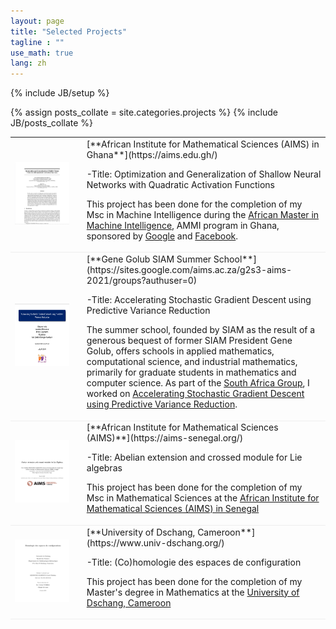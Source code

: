 ```yaml
---
layout: page
title: "Selected Projects"
tagline : ""
use_math: true
lang: zh
---
```

{% include JB/setup %}

{% assign posts_collate = site.categories.projects %}
{% include JB/posts_collate %}

<link rel="stylesheet" href="/glyphicons/css/glyphicons.css" />

<table style="width:100%">
<col width="20%">
<col width="10">
<col >


<tr style="border-bottom:1pt solid #eee">
<td markdown="1">
<img src="images/projects/ammi-project.png" width="500" height="100" />
</td>
<td></td>
<td markdown="1">
[**African Institute for Mathematical Sciences (AIMS) in Ghana**](https://aims.edu.gh/)
    
-Title: Optimization and Generalization of Shallow Neural Networks with Quadratic Activation Functions    

This project has been done for the completion of my Msc in Machine Intelligence during the [African Master in Machine Intelligence](https://aimsammi.org/), AMMI program in Ghana, sponsored by [Google](https://www.google.com/) and [Facebook](https://en.wikipedia.org/wiki/Facebook).

<tr style="border-bottom:1pt solid #eee">
<td markdown="1">
<!-- ![captcha](images/main/siam-project.png =100x20){:class="img-shadow"} -->
<img src="images/projects/siam-project.png" width="500" height="100" />
</td>
<td></td>
<td markdown="1">
[**Gene Golub SIAM Summer School**](https://sites.google.com/aims.ac.za/g2s3-aims-2021/groups?authuser=0)
    
-Title: Accelerating Stochastic Gradient Descent using Predictive Variance Reduction

The summer school, founded by SIAM as the result of a generous bequest of former SIAM President Gene Golub, offers schools in applied mathematics, computational science, and industrial mathematics, primarily for graduate students in mathematics and computer science. 
As part of the [South Africa Group](https://sites.google.com/aims.ac.za/g2s3-aims-2021/groups?authuser=0), I worked on [Accelerating Stochastic Gradient Descent using Predictive Variance Reduction](https://proceedings.neurips.cc/paper/2013/file/ac1dd209cbcc5e5d1c6e28598e8cbbe8-Paper.pdf).

<!-- || <em class="icon-home"/> || [project page](https://www.masakhane.io/home) || <em class="icon-github"/> || [Github](https://github.com/masakhane-io/masakhane) || -->
</td> 
</tr>

<tr style="border-bottom:1pt solid #eee">
<td markdown="1">
<img src="images/projects/aims-project.png" width="500" height="100" />
</td>
<td></td>
<td markdown="1">
[**African Institute for Mathematical Sciences (AIMS)**](https://aims-senegal.org/)
    
-Title: Abelian extension and crossed module for Lie algebras
    
This project has been done for the completion of my Msc in Mathematical Sciences at the [African Institute for Mathematical Sciences (AIMS) in Senegal](https://aims-senegal.org/)

<!-- || <em class="icon-home"/> || [Github](https://github.com/Kabongosalomon/Tv-Script-Generation) || -->
</td> 
</tr>

<tr style="border-bottom:1pt solid #eee">
<td markdown="1">
<!-- ![captcha](images/main/dg_gan.png){:class="img-shadow"} -->
<img src="images/projects/uds-project.png" width="500" height="100" />
</td>
<td></td>
<td markdown="1">
[**University of Dschang, Cameroon**](https://www.univ-dschang.org/)
    
-Title: (Co)homologie des espaces de configuration

This project has been done for the completion of my Master's degree in Mathematics at the [University of Dschang, Cameroon](https://www.univ-dschang.org/)

<!-- || <em class="icon-home"/> || [Github](https://github.com/Kabongosalomon/Face-Generation-Project) || -->
</td> 
</tr>

<!-- 
<tr height="25"/>
<tr style="border-bottom:1pt solid #eee" >
<td markdown="1">
![arcam](images/main/arcam.gif){:class="img-shadow"}
</td>
<td></td>
<td markdown="1">
**AR Camera: An Augmented Reality Prototype for Mobile Devices of Lenovo.**
- Prototyped an application with an AR effect for QR code or a dish of food, to improve user experience.
- Developed detection, tracking and stereo algorithms to obtain a real-time and smooth effect.

|| <em class="icon-film"/> || [video demo](https://youtu.be/XUTCowMHSQs) ||

</td> 
</tr> -->


<!-- </table> -->

<style type="text/css">
td {
    border: 0.5px;
    vertical-align: center;
    text-align: left;
}
</style>
